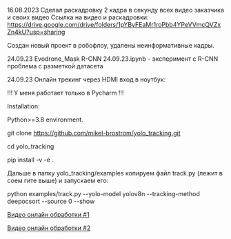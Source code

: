 16.08.2023
Сделал раскадровку 2 кадра в секунду всех видео заказчика и своих видео
Ссылка на видео и раскадровки:
https://drive.google.com/drive/folders/1pYByFEaMr1roPbb4YPeVVmcQVZxZn4kU?usp=sharing

Создан новый проект в робофлоу, удалены неинформативные кадры.

24.09.23
Evodrone_Mask R-CNN 24.09.23.ipynb - эксперимент с R-CNN 
проблема с разметкой датасета

24.09.23
Онлайн трекинг через HDMI вход в ноутбук: 

!!! У меня работает только в Pycharm !!!

Installation:

Python>=3.8 environment.

git clone https://github.com/mikel-brostrom/yolo_tracking.git

cd yolo_tracking

pip install -v -e .

Дальше в папку yolo_tracking/examples копируем файл track.py (лежит в соем гите выше) и запускаем его:

python examples/track.py --yolo-model yolov8n --tracking-method deepocsort --source 0 --show

[Видео онлайн обработки #1](https://drive.google.com/file/d/1Y93U_Ws8IV3epZwKx_TFD-FvJJWxc5lh/view?usp=sharing)

[Видео онлайн обработки #2](https://drive.google.com/file/d/1zTZdVtxysBqSu05_fbO1UcQKgyE5hqWU/view?usp=sharing)

